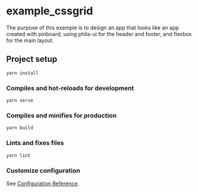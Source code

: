 # example_cssgrid

The purpose of this example is to design an app that looks like an app created with pinboard, using phila-ui for the header and footer, and flexbox for the main layout.

## Project setup
```
yarn install
```

### Compiles and hot-reloads for development
```
yarn serve
```

### Compiles and minifies for production
```
yarn build
```

### Lints and fixes files
```
yarn lint
```

### Customize configuration
See [Configuration Reference](https://cli.vuejs.org/config/).
